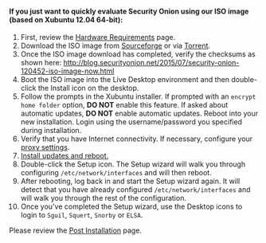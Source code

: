 #### If you just want to quickly evaluate Security Onion using our ISO image (based on Xubuntu 12.04 64-bit): ####
  1. First, review the [Hardware Requirements](Hardware) page.
  1. Download the ISO image from <a href="https://sourceforge.net/projects/security-onion/files/12.04.5.2/">Sourceforge</a> or via <a href='http://port111.com/securityonion-12.04.5.2-20150617.iso.torrent'>Torrent</a>.
  1. Once the ISO image download has completed, verify the checksums as shown here: http://blog.securityonion.net/2015/07/security-onion-120452-iso-image-now.html
  1. Boot the ISO image into the Live Desktop environment and then double-click the Install icon on the desktop.
  1. Follow the prompts in the Xubuntu installer.  If prompted with an `encrypt home folder` option, **DO NOT** enable this feature.  If asked about automatic updates, **DO NOT** enable automatic updates.  Reboot into your new installation.  Login using the username/password you specified during installation.
  1. Verify that you have Internet connectivity.  If necessary, configure your [proxy settings](Proxy).
  1. [Install updates and reboot.](Upgrade)
  1. Double-click the Setup icon.  The Setup wizard will walk you through configuring `/etc/network/interfaces` and will then reboot.
  1. After rebooting, log back in and start the Setup wizard again.  It will detect that you have already configured `/etc/network/interfaces` and will walk you through the rest of the configuration.
  1. Once you've completed the Setup wizard, use the Desktop icons to login to `Sguil`, `Squert`, `Snorby` or `ELSA`.

Please review the [Post Installation](PostInstallation) page.